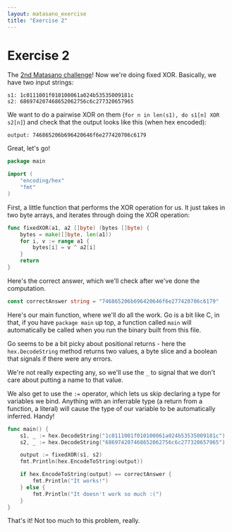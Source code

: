 ```yaml
---
layout: matasano_exercise
title: "Exercise 2"
---
```


# Exercise 2

The [2nd Matasano challenge](http://cryptopals.com/sets/1/challenges/2/)!
Now we're doing fixed XOR. Basically, we have two input strings:

```
s1: 1c0111001f010100061a024b53535009181c
s2: 686974207468652062756c6c277320657965
```

We want to do a pairwise XOR on them (`for n in len(s1), do s1[n] XOR s2[n]`)
and check that the output looks like this (when hex encoded):

```
output: 746865206b696420646f6e277420706c6179
```

Great, let's go!

```go
package main

import (
	"encoding/hex"
	"fmt"
)
```


First, a little function that performs the XOR operation for us.
It just takes in two byte arrays, and iterates through doing the
XOR operation:

```go
func fixedXOR(a1, a2 []byte) (bytes []byte) {
	bytes = make([]byte, len(a1))
	for i, v := range a1 {
		bytes[i] = v ^ a2[i]
	}
	return
}
```

Here's the correct answer, which we'll check after we've done the
computation.

```go
const correctAnswer string = "746865206b696420646f6e277420706c6179"
```


Here's our main function, where we'll do all the work. Go is a bit
like C, in that, if you have `package main` up top, a function called
`main` will automatically be called when you run the binary built from
this file.

Go seems to be a bit picky about positional returns - here the
`hex.DecodeString` method returns two values, a byte slice and
a boolean that signals if there were any errors.

We're not really expecting any, so we'll use the `_` to signal
that we don't care about putting a name to that value.

We also get to use the `:=` operator, which lets us skip declaring
a type for variables we bind. Anything with an inferrable type (a
return from a function, a literal) will cause the type of our variable
to be automatically inferred. Handy!

```go
func main() {
	s1, _ := hex.DecodeString("1c0111001f010100061a024b53535009181c")
	s2, _ := hex.DecodeString("686974207468652062756c6c277320657965")

	output := fixedXOR(s1, s2)
	fmt.Println(hex.EncodeToString(output))

	if hex.EncodeToString(output) == correctAnswer {
		fmt.Println("It works!")
	} else {
		fmt.Println("It doesn't work so much :(")
	}
}
```


That's it! Not too much to this problem, really.
